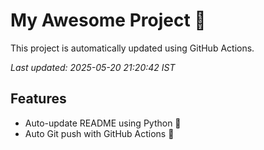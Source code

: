 # My Awesome Project 🚀

This project is automatically updated using GitHub Actions.

_Last updated: 2025-05-20 21:20:42 IST_

## Features
- Auto-update README using Python 🐍
- Auto Git push with GitHub Actions 🤖
